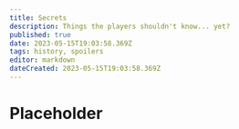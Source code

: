 ```yaml
---
title: Secrets
description: Things the players shouldn't know... yet?
published: true
date: 2023-05-15T19:03:58.369Z
tags: history, spoilers
editor: markdown
dateCreated: 2023-05-15T19:03:58.369Z
---
```


# Placeholder